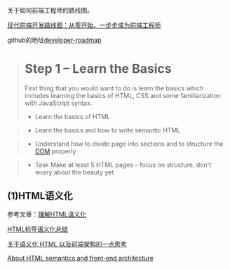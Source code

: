  关于如何前端工程师的路线图。

[现代前端开发路线图：从零开始，一步步成为前端工程师](http://36kr.com/p/5128487.html)

github的地址[developer-roadmap](https://github.com/kamranahmedse/developer-roadmap#fork-destination-box)

> # Step 1 – Learn the Basics
>
>First thing that you would want to do is learn the basics which includes learning the basics of HTML, CSS and some familiarization with JavaScript syntax.
>* Learn the basics of HTML

>  -  Learn the basics and how to write semantic HTML
        
>  - Understand how to divide page into sections and to structure the [DOM](http://www.w3school.com.cn/htmldom/index.asp) properly
        
>  - Task Make at least 5 HTML pages – focus on structure, don't worry about the beauty yet

## (1)HTML语义化
参考文章：[理解HTML语义化](http://www.cnblogs.com/freeyiyi1993/p/3615179.html)

[HTML标签语义化总结](http://www.cnblogs.com/StrongerSY/p/5467239.html)

[关于语义化 HTML 以及前端架构的一点思考 ](https://www.oschina.net/translate/about-html-semantics-front-end-architecture)

[About HTML semantics and front-end architecture](http://nicolasgallagher.com/about-html-semantics-front-end-architecture/)
